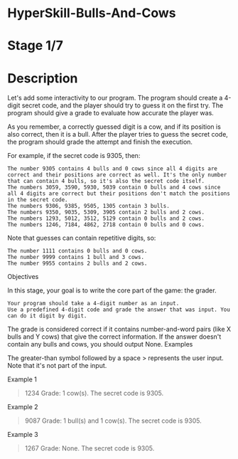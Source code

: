 # HyperSkill-Bulls-And-Cows
# Stage 1/7
# Description

Let's add some interactivity to our program. The program should create a 4-digit secret code, and the player should try to guess it on the first try. The program should give a grade to evaluate how accurate the player was.

As you remember, a correctly guessed digit is a cow, and if its position is also correct, then it is a bull. After the player tries to guess the secret code, the program should grade the attempt and finish the execution.

For example, if the secret code is 9305, then:

    The number 9305 contains 4 bulls and 0 cows since all 4 digits are correct and their positions are correct as well. It's the only number that can contain 4 bulls, so it's also the secret code itself.
    The numbers 3059, 3590, 5930, 5039 contain 0 bulls and 4 cows since all 4 digits are correct but their positions don't match the positions in the secret code.
    The numbers 9306, 9385, 9505, 1305 contain 3 bulls.
    The numbers 9350, 9035, 5309, 3905 contain 2 bulls and 2 cows.
    The numbers 1293, 5012, 3512, 5129 contain 0 bulls and 2 cows.
    The numbers 1246, 7184, 4862, 2718 contain 0 bulls and 0 cows.

Note that guesses can contain repetitive digits, so:

    The number 1111 contains 0 bulls and 0 cows.
    The number 9999 contains 1 bull and 3 cows.
    The number 9955 contains 2 bulls and 2 cows.

Objectives

In this stage, your goal is to write the core part of the game: the grader.

    Your program should take a 4-digit number as an input.
    Use a predefined 4-digit code and grade the answer that was input. You can do it digit by digit.

The grade is considered correct if it contains number-and-word pairs (like X bulls and Y cows) that give the correct information. If the answer doesn't contain any bulls and cows, you should output None.
Examples

The greater-than symbol followed by a space > represents the user input. Note that it's not part of the input.

Example 1

> 1234
Grade: 1 cow(s). The secret code is 9305.

Example 2

> 9087
Grade: 1 bull(s) and 1 cow(s). The secret code is 9305.

Example 3

> 1267
Grade: None. The secret code is 9305.
